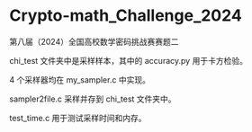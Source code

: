 # Crypto-math_Challenge_2024
第八届（2024）全国高校数学密码挑战赛赛题二

chi_test 文件夹中是采样样本，其中的 accuracy.py 用于卡方检验。

4 个采样器均在 my_sampler.c 中实现。

sampler2file.c 采样并存到 chi_test 文件夹中。

test_time.c 用于测试采样时间和内存。